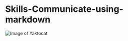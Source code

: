 # Skills-Communicate-using-markdown 
![Image of Yaktocat](https://octodex.github.com/images/yaktocat.png)

